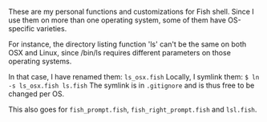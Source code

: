These are my personal functions and customizations for Fish shell.
Since I use them on more than one operating system, some of them have OS-specific
varieties.

For instance, the directory listing function 'ls' can't be the same on both OSX and
Linux, since /bin/ls requires different parameters on those operating systems.

In that case, I have renamed them:
`ls_osx.fish`
Locally, I symlink them:
`$ ln -s ls_osx.fish ls.fish`
The symlink is in `.gitignore` and is thus free to be changed per OS.

This also goes for `fish_prompt.fish`, `fish_right_prompt.fish` and `lsl.fish`.
